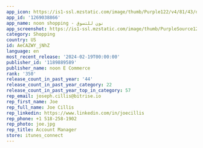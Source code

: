 ```yaml
---
app_icon: https://is1-ssl.mzstatic.com/image/thumb/Purple122/v4/81/43/d1/8143d117-1b16-9d16-1af6-f1c9e320a44d/AppIcon-1x_U007emarketing-0-7-0-85-220.png/1024x1024bb.png
app_id: '1269038866'
app_name: noon shopping - نون للتسوق
app_screenshot: https://is1-ssl.mzstatic.com/image/thumb/PurpleSource126/v4/ae/c0/c1/aec0c1a9-a6ea-e099-0f63-6da105db44b3/d283486b-fede-4da9-8e30-a85d286daa09_en_iOS-5.5in-01.png/1242x2208bb.png
category: Shopping
country: US
id: AeCAZWY_jNhZ
language: en
most_recent_release: '2024-02-19T00:00:00'
publisher_id: '1189889589'
publisher_name: noon E Commerce
rank: '350'
release_count_in_past_year: '44'
release_count_in_past_year_category: 22
release_count_in_past_year_top_in_category: 57
rep_email: joseph.cillis@bitrise.io
rep_first_name: Joe
rep_full_name: Joe Cillis
rep_linkedin: https://www.linkedin.com/in/joecillis
rep_phone: +1 518-258-1902
rep_photo: joe.jpg
rep_title: Account Manager
store: itunes_connect
---
```

